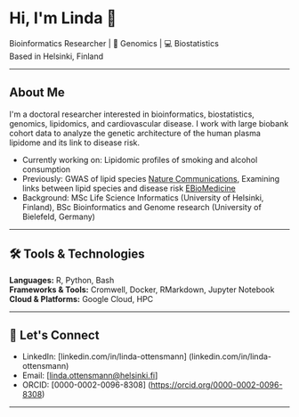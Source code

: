 # Hi, I'm Linda 👋

Bioinformatics Researcher | 🧬 Genomics | 💻 Biostatistics  
Based in Helsinki, Finland

---

## About Me

I'm a doctoral researcher interested in bioinformatics, biostatistics, genomics, lipidomics, and cardiovascular disease. I work with large biobank cohort data to analyze the genetic architecture of the human plasma lipidome and its link to disease risk.

- Currently working on: Lipidomic profiles of smoking and alcohol consumption
- Previously: GWAS of lipid species [Nature Communications](https://www.nature.com/articles/s41467-023-42532-8), Examining links between lipid species and disease risk [EBioMedicine](https://www.thelancet.com/journals/ebiom/article/PIIS2352-3964(25)00115-X/fulltext)
- Background: MSc Life Science Informatics (University of Helsinki, Finland), BSc Bioinformatics and Genome research (University of Bielefeld, Germany)

---

## 🛠️ Tools & Technologies

**Languages:** R, Python, Bash  
**Frameworks & Tools:** Cromwell, Docker, RMarkdown, Jupyter Notebook 
**Cloud & Platforms:** Google Cloud, HPC  

---

## 📣 Let's Connect

- LinkedIn: [linkedin.com/in/linda-ottensmann] (linkedin.com/in/linda-ottensmann)
- Email: [linda.ottensmann@helsinki.fi]  
- ORCID: [0000-0002-0096-8308] (https://orcid.org/0000-0002-0096-8308)

---

